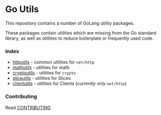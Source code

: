 # Go Utils

This repository contains a number of GoLang utility packages.

These packages contain utilities which are missing from the Go standard library,
as well as utilities to reduce boilerplate or frequently used code.

### Index

* [httputils](/pkg/httputils) - common utilities for `net/http`
* [mathutils](/pkg/mathutils) - utilities for math
* [cryptoutils](/pkg/cryptoutils) - utilities for `crypto`
* [sliceutils](/pkg/sliceutils) - utilities for Slices
* [clientutils](/pkg/clientutils) - utilities for Clients (*currently only `net/http`*)


### Contributing

Read [CONTRIBUTING](CONTRIBUTING.md)